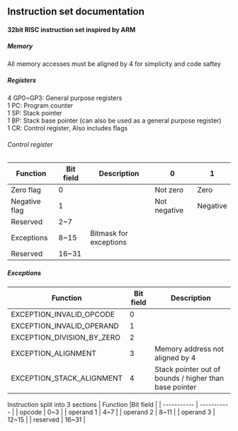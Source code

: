 ## Instruction set documentation

#### 32bit RISC instruction set inspired by ARM
##### Memory
All memory accesses must be aligned by 4 for simplicity and code saftey
##### Registers
4 GP0~GP3: General purpose registers\
1 PC: Program counter\
1 SP: Stack pointer\
1 BP: Stack base pointer (can also be used as a general purpose register)\
1 CR: Control register, Also includes flags

###### Control register
| Function      |Bit field      | Description   | 0             | 1             |
| -----------   | -----------   | -----------   | -----------   | -----------   |
| Zero flag     | 0             |               | Not zero      | Zero       |
| Negative flag | 1             |               | Not negative  | Negative      |
| Reserved      | 2~7           | 
| Exceptions    |  8~15         | Bitmask for exceptions|
| Reserved      | 16~31         | 

##### Exceptions
| Function                      |Bit field      | Description   |
| -----------                   | -----------   | -----------   |
| EXCEPTION_INVALID_OPCODE      | 0             |
| EXCEPTION_INVALID_OPERAND     | 1             |
| EXCEPTION_DIVISION_BY_ZERO    | 2             |
| EXCEPTION_ALIGNMENT           | 3             | Memory address not aligned by 4
|EXCEPTION_STACK_ALIGNMENT      | 4             | Stack pointer out of bounds / higher than base pointer


Instruction split into 3 sections
| Function      |Bit field |
| -----------   | ----------- |
| opcode        | 0~3      |
| operand 1     | 4~7        |
| operand 2     | 8~11        |
| operand 3     | 12~15        |
| reserved      | 16~31        |